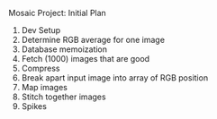 Mosaic Project: Initial Plan

1. Dev Setup
2. Determine RGB average for one image
3. Database memoization
4. Fetch (1000) images that are good
5. Compress
6. Break apart input image into array of RGB position
7. Map images
8. Stitch together images
9. Spikes